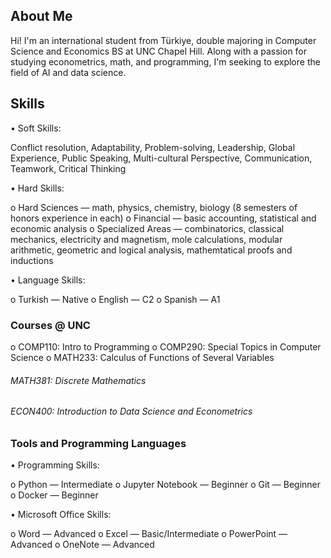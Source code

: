## About Me
Hi! I'm an international student from Türkiye, double majoring in Computer Science and Economics BS at UNC Chapel Hill. Along with a passion for studying econometrics, math, and programming, I'm seeking to explore the field of AI and data science. 

## Skills
• Soft Skills:

Conflict resolution, Adaptability, Problem-solving, Leadership, Global Experience, Public Speaking, Multi-cultural Perspective, Communication, Teamwork, Critical Thinking


• Hard Skills:

o Hard Sciences — math, physics, chemistry, biology (8 semesters of honors experience in each)
o Financial — basic accounting, statistical and economic analysis
o Specialized Areas — combinatorics, classical mechanics, electricity and magnetism, mole calculations, modular arithmetic, geometric and logical analysis, mathemtatical proofs and inductions

• Language Skills:

o Turkish — Native
o English — C2
o Spanish — A1

### Courses @ UNC
o COMP110: Intro to Programming
o COMP290: Special Topics in Computer Science
o MATH233: Calculus of Functions of Several Variables
###### MATH381: Discrete Mathematics
###### ECON400: Introduction to Data Science and Econometrics

### Tools and Programming Languages
• Programming Skills:

o Python — Intermediate
o Jupyter Notebook — Beginner
o Git — Beginner
o Docker — Beginner


• Microsoft Office Skills:

o Word — Advanced
o Excel — Basic/Intermediate 
o PowerPoint — Advanced
o OneNote — Advanced

